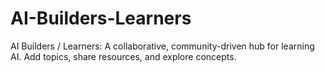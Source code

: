 # AI-Builders-Learners
AI Builders / Learners: A collaborative, community-driven hub for learning AI. Add topics, share resources, and explore concepts.
